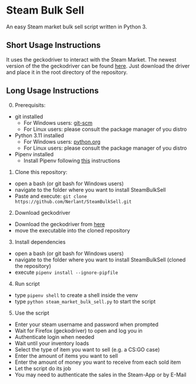 # Steam Bulk Sell
An easy Steam market bulk sell script written in Python 3.

## Short Usage Instructions
It uses the geckodriver to interact with the Steam Market.
The newest version of the the geckodriver can be found [here](https://github.com/mozilla/geckodriver/releases).
Just download the driver and place it in the root directory of the repository.

## Long Usage Instructions
0. Prerequisits:
* git installed
  * For Windows users: [git-scm](https://git-scm.com/download/win)
  * For Linux users: please consult the package manager of you distro
* Python 3.11 installed
  * For Windows users: [python.org](https://www.python.org/downloads/)
  * For Linux users: please consult the package manager of you distro
* Pipenv installed
  * Install Pipenv following [this](https://pipenv.pypa.io/en/latest/installation.html) instructions

1. Clone this repository:
* open a bash (or git bash for Windows users) 
* navigate to the folder where you want to install SteamBulkSell
* Paste and execute: `git clone https://github.com/Nerlant/SteamBulkSell.git`

2. Download geckodriver
* Download the geckodriver from [here](https://github.com/mozilla/geckodriver/releases)
* move the executable into the cloned repository

3. Install dependencies
* open a bash (or git bash for Windows users) 
* navigate to the folder where you want to install SteamBulkSell (cloned the repository)
* execute `pipenv install --ignore-pipfile`

4. Run script
* type `pipenv shell` to create a shell inside the venv
* type `python steam_market_bulk_sell.py` to start the script

5. Use the script
* Enter your steam username and password when prompted
* Wait for Firefox (geckodriver) to open and log you in
* Authenticate login when needed
* Wait until your inventory loads
* Select the type of item you want to sell (e.g. a CS:GO case)
* Enter the amount of items you want to sell
* Enter the amount of money you want to receive from each sold item
* Let the script do its job
* You may need to authenticate the sales in the Steam-App or by E-Mail
